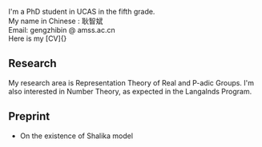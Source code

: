 I'm a PhD student in UCAS in the fifth grade.  
My name in Chinese : 耿智斌  
Email: gengzhibin @ amss.ac.cn  
Here is my [CV]{}
## Research
My research area is Representation Theory of Real and P-adic Groups. I'm also interested in Number Theory, as expected in the Langalnds Program. 
## Preprint
- On the existence of Shalika model
